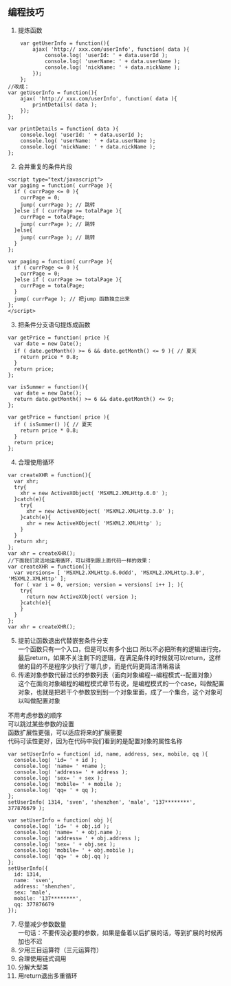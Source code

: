 ## 编程技巧  
1. 提炼函数  
```
	var getUserInfo = function(){
		ajax( 'http:// xxx.com/userInfo', function( data ){
			console.log( 'userId: ' + data.userId );
			console.log( 'userName: ' + data.userName );
			console.log( 'nickName: ' + data.nickName );
		});
	};
//改成：
var getUserInfo = function(){
	ajax( 'http:// xxx.com/userInfo', function( data ){
		printDetails( data );
	});
};

var printDetails = function( data ){
	console.log( 'userId: ' + data.userId );
	console.log( 'userName: ' + data.userName );
	console.log( 'nickName: ' + data.nickName );
};
```  
2. 合并重复的条件片段  
```
<script type="text/javascript">
var paging = function( currPage ){
  if ( currPage <= 0 ){
    currPage = 0;
    jump( currPage ); // 跳转
  }else if ( currPage >= totalPage ){
    currPage = totalPage;
    jump( currPage ); // 跳转
  }else{
    jump( currPage ); // 跳转
  }
};

var paging = function( currPage ){
  if ( currPage <= 0 ){
    currPage = 0;
  }else if ( currPage >= totalPage ){
    currPage = totalPage;
  }
  jump( currPage ); // 把jump 函数独立出来
};
</script>
```  
3. 把条件分支语句提炼成函数  
```
var getPrice = function( price ){
  var date = new Date();
  if ( date.getMonth() >= 6 && date.getMonth() <= 9 ){ // 夏天
    return price * 0.8;
  }
  return price;
};

var isSummer = function(){
  var date = new Date();
  return date.getMonth() >= 6 && date.getMonth() <= 9;
};

var getPrice = function( price ){
  if ( isSummer() ){ // 夏天
    return price * 0.8;
  }
  return price;
};
```  
4. 合理使用循环  
```
var createXHR = function(){
  var xhr;
  try{
    xhr = new ActiveXObject( 'MSXML2.XMLHttp.6.0' );
  }catch(e){
    try{
      xhr = new ActiveXObject( 'MSXML2.XMLHttp.3.0' );
    }catch(e){
      xhr = new ActiveXObject( 'MSXML2.XMLHttp' );
    }
  }
  return xhr;
};
var xhr = createXHR();
//下面我们灵活地运用循环，可以得到跟上面代码一样的效果：
var createXHR = function(){
  var versions= [ 'MSXML2.XMLHttp.6.0ddd', 'MSXML2.XMLHttp.3.0', 'MSXML2.XMLHttp' ];
  for ( var i = 0, version; version = versions[ i++ ]; ){
    try{
      return new ActiveXObject( version );
    }catch(e){
    }
  }
};
var xhr = createXHR();
```  
5. 提前让函数退出代替嵌套条件分支  
一个函数只有一个入口，但是可以有多个出口 所以不必把所有的逻辑进行完，最后return，如果不关注剩下的逻辑，在满足条件的时候就可以return，这样做的目的不是程序少执行了哪几步，而是代码更简洁清晰易读  
6. 传递对象参数代替过长的参数列表（面向对象编程--编程模式--配置对象）  
这个在面向对象编程的编程模式章节有说，是编程模式的一个case，叫做配置对象，也就是把若干个参数放到到一个对象里面，成了一个集合，这个对象可以叫做配置对象

不用考虑参数的顺序  
可以跳过某些参数的设置  
函数扩展性更强，可以适应将来的扩展需要  
代码可读性更好，因为在代码中我们看到的是配置对象的属性名称
```
var setUserInfo = function( id, name, address, sex, mobile, qq ){
  console.log( 'id= ' + id );
  console.log( 'name= ' +name );
  console.log( 'address= ' + address );
  console.log( 'sex= ' + sex );
  console.log( 'mobile= ' + mobile );
  console.log( 'qq= ' + qq );
};
setUserInfo( 1314, 'sven', 'shenzhen', 'male', '137********', 377876679 );

var setUserInfo = function( obj ){
  console.log( 'id= ' + obj.id );
  console.log( 'name= ' + obj.name );
  console.log( 'address= ' + obj.address );
  console.log( 'sex= ' + obj.sex );
  console.log( 'mobile= ' + obj.mobile );
  console.log( 'qq= ' + obj.qq );
};
setUserInfo({
  id: 1314,
  name: 'sven',
  address: 'shenzhen',
  sex: 'male',
  mobile: '137********',
  qq: 377876679
});
```  
7. 尽量减少参数数量  
一句话：不要传没必要的参数，如果是备着以后扩展的话，等到扩展的时候再加也不迟  
8. 少用三目运算符（三元运算符） 
9. 合理使用链式调用  
10. 分解大型类  
11. 用return退出多重循环